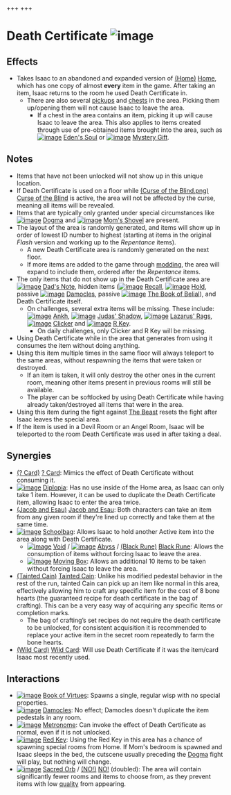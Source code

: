+++
+++

 # Death Certificate ![image](/image/Death_Certificate.png) 

Effects
---------


* Takes Isaac to an abandoned and expanded version of [(Home)](/wiki/Home "Home") [Home](/wiki/Home "Home"), which has one copy of almost **every** item in the game. After taking an item, Isaac returns to the room he used Death Certificate in.
	+ There are also several [pickups](/wiki/Pickups "Pickups") and [chests](/wiki/Chests "Chests") in the area. Picking them up/opening them will not cause Isaac to leave the area.
		- If a chest in the area contains an item, picking it up will cause Isaac to leave the area. This also applies to items created through use of pre-obtained items brought into the area, such as [![image](/image/Eden%27s_Soul.png)](/wiki/Eden%27s_Soul "Eden's Soul") [Eden's Soul](/wiki/Eden%27s_Soul "Eden's Soul") or [![image](/image/Mystery_Gift.png)](/wiki/Mystery_Gift "Mystery Gift") [Mystery Gift](/wiki/Mystery_Gift "Mystery Gift").


Notes
-------


* Items that have not been unlocked will not show up in this unique location.
* If Death Certificate is used on a floor while [(Curse of the Blind.png)](https://static.wikia.nocookie.net/bindingofisaacre_gamepedia/images/f/f1/Curse_of_the_Blind.png/revision/latest?cb=20211023084947) [Curse of the Blind](/wiki/Curses "Curses") is active, the area will not be affected by the curse, meaning all items will be revealed.
* Items that are typically only granted under special circumstances like [![image](/image/Dogma_(Item).png)](/wiki/Dogma_(Item) "Dogma") [Dogma](/wiki/Dogma_(Item) "Dogma (Item)") and [![image](/image/Mom%27s_Shovel.png)](/wiki/Mom%27s_Shovel "Mom's Shovel") [Mom's Shovel](/wiki/Mom%27s_Shovel "Mom's Shovel") are present.
* The layout of the area is randomly generated, and items will show up in order of lowest ID number to highest (starting at items in the original *Flash* version and working up to the *Repentance* items).
	+ A new Death Certificate area is randomly generated on the next floor.
	+ If more items are added to the game through [modding](/wiki/Modding "Modding"), the area will expand to include them, ordered after the *Repentance* items.
* The only items that do not show up in the Death Certificate area are [![image](/image/Dad%27s_Note.png)](/wiki/Dad%27s_Note "Dad's Note") [Dad's Note](/wiki/Dad%27s_Note "Dad's Note"), hidden items ([![image](/image/Recall.png)](/wiki/Recall "Recall") [Recall](/wiki/Recall "Recall"), [![image](/image/Hold.png)](/wiki/Hold "Hold") [Hold](/wiki/Hold "Hold"), passive [![image](/image/Damocles.png)](/wiki/Damocles "Damocles") [Damocles](/wiki/Damocles "Damocles"), passive [![image](/image/The_Book_of_Belial.png)](/wiki/The_Book_of_Belial "The Book of Belial") [The Book of Belial](/wiki/The_Book_of_Belial "The Book of Belial")), and Death Certificate itself.
	+ On challenges, several extra items will be missing. These include: [![image](/image/Ankh.png)](/wiki/Ankh "Ankh") [Ankh](/wiki/Ankh "Ankh"), [![image](/image/Judas%27_Shadow.png)](/wiki/Judas%27_Shadow "Judas' Shadow") [Judas' Shadow](/wiki/Judas%27_Shadow "Judas' Shadow"), [![image](/image/Lazarus%27_Rags.png)](/wiki/Lazarus%27_Rags "Lazarus' Rags") [Lazarus' Rags](/wiki/Lazarus%27_Rags "Lazarus' Rags"), [![image](/image/Clicker.png)](/wiki/Clicker "Clicker") [Clicker](/wiki/Clicker "Clicker") and [![image](/image/R_Key.png)](/wiki/R_Key "R Key") [R Key](/wiki/R_Key "R Key").
		- On daily challenges, only Clicker and R Key will be missing.
* Using Death Certificate while in the area that generates from using it consumes the item without doing anything.
* Using this item multiple times in the same floor will always teleport to the same areas, without respawning the items that were taken or destroyed.
	+ If an item is taken, it will only destroy the other ones in the current room, meaning other items present in previous rooms will still be available.
	+ The player can be softlocked by using Death Certificate while having already taken/destroyed all items that were in the area.
* Using this item during the fight against [The Beast](/wiki/The_Beast "The Beast") resets the fight after Isaac leaves the special area.
* If the item is used in a Devil Room or an Angel Room, Isaac will be teleported to the room Death Certificate was used in after taking a deal.


Synergies
-----------


* [(? Card)](/wiki/%3F_Card "? Card") [? Card](/wiki/%3F_Card "? Card"): Mimics the effect of Death Certificate without consuming it.
* [![image](/image/Diplopia.png)](/wiki/Diplopia "Diplopia") [Diplopia](/wiki/Diplopia "Diplopia"): Has no use inside of the Home area, as Isaac can only take 1 item. However, it can be used to duplicate the Death Certificate item, allowing Isaac to enter the area twice.
* [(Jacob and Esau)](/wiki/Jacob_and_Esau "Jacob and Esau") [Jacob and Esau](/wiki/Jacob_and_Esau "Jacob and Esau"): Both characters can take an item from any given room if they're lined up correctly and take them at the same time.
* [![image](/image/Schoolbag.png)](/wiki/Schoolbag "Schoolbag") [Schoolbag](/wiki/Schoolbag "Schoolbag"): Allows Isaac to hold another Active item into the area along with Death Certificate.
	+ [![image](/image/Void.png)](/wiki/Void "Void") [Void](/wiki/Void "Void") / [![image](/image/Abyss.png)](/wiki/Abyss "Abyss") [Abyss](/wiki/Abyss "Abyss") / [(Black Rune)](/wiki/Cards_and_Runes "Black Rune") [Black Rune](/wiki/Cards_and_Runes "Cards and Runes"): Allows the consumption of items without forcing Isaac to leave the area.
	+ [![image](/image/Moving_Box.png)](/wiki/Moving_Box "Moving Box") [Moving Box](/wiki/Moving_Box "Moving Box"): Allows an additional 10 items to be taken without forcing Isaac to leave the area.
* [(Tainted Cain)](/wiki/Tainted_Cain "Tainted Cain") [Tainted Cain](/wiki/Tainted_Cain "Tainted Cain"): Unlike his modified pedestal behavior in the rest of the run, tainted Cain can pick up an item like normal in this area, effectively allowing him to craft any specific item for the cost of 8 bone hearts (the guaranteed recipe for death certificate in the bag of crafting). This can be a very easy way of acquiring any specific items or completion marks.
	+ The bag of crafting’s set recipes do not require the death certificate to be unlocked, for consistent acquisition it is recommended to replace your active item in the secret room repeatedly to farm the bone hearts.
* [(Wild Card)](/wiki/Cards_and_Runes "Wild Card") [Wild Card](/wiki/Cards_and_Runes "Cards and Runes"): Will use Death Certificate if it was the item/card Isaac most recently used.


Interactions
--------------


* [![image](/image/Book_of_Virtues.png)](/wiki/Book_of_Virtues "Book of Virtues") [Book of Virtues](/wiki/Book_of_Virtues "Book of Virtues"): Spawns a single, regular wisp with no special properties.
* [![image](/image/Damocles.png)](/wiki/Damocles "Damocles") [Damocles](/wiki/Damocles "Damocles"): No effect; Damocles doesn't duplicate the item pedestals in any room.
* [![image](/image/Metronome.png)](/wiki/Metronome "Metronome") [Metronome](/wiki/Metronome "Metronome"): Can invoke the effect of Death Certificate as normal, even if it is not unlocked.
* [![image](/image/Red_Key.png)](/wiki/Red_Key "Red Key") [Red Key](/wiki/Red_Key "Red Key"): Using the Red Key in this area has a chance of spawning special rooms from Home. If Mom's bedroom is spawned and Isaac sleeps in the bed, the cutscene usually preceding the [Dogma](/wiki/Dogma "Dogma") fight will play, but nothing will change.
* [![image](/image/Sacred_Orb.png)](/wiki/Sacred_Orb "Sacred Orb") [Sacred Orb](/wiki/Sacred_Orb "Sacred Orb") / [(NO!)](/wiki/NO! "NO!") [NO!](/wiki/NO! "NO!") (doubled): The area will contain significantly fewer rooms and items to choose from, as they prevent items with low [quality](/wiki/Item_quality "Item quality") from appearing.


